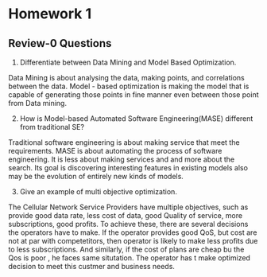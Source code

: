 # Homework 1
## Review-0 Questions

1. Differentiate between Data Mining and Model Based Optimization.

Data Mining is about analysing the data, making points, and correlations between the data. Model - based optimization is making the model that is capable of  generating those points  in fine manner even between those point from Data mining. 

2. How is Model-based Automated Software Engineering(MASE) different from traditional SE?

Traditional software engineering is about making service that meet the requirements.
MASE is about automating the process of software engineering. It is less about making services and and more about the search. Its goal is discovering interesting features in existing models also may be the evolution of entirely new kinds of models.

3. Give an example of multi objective optimization.

The Cellular Network Service Providers have multiple objectives, such as provide good data rate, less cost of data, good Quality of service, more subscriptions, good profits. To achieve these, there are several decisions the operators have to make. If the operator provides good QoS, but cost are not at par with competetitors, then operator is likely to make less profits due to less subscriptions. And similarly, if the cost of plans are cheap bu the Qos is poor , he faces same situtation. The operator has t make optimized decision to meet this custmer and business needs.